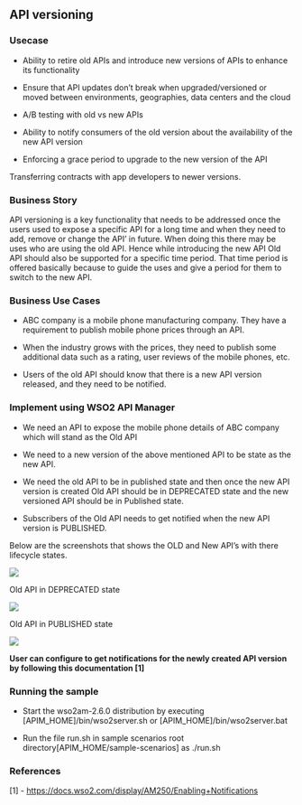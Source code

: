 ## API versioning

### Usecase

* Ability to retire old APIs and introduce new versions of APIs to enhance its functionality

* Ensure that API updates don’t break when upgraded/versioned or moved between environments, geographies, data centers and the cloud

* A/B testing with old vs new APIs

* Ability to notify consumers of the old version about the availability of the new API version

* Enforcing a grace period to upgrade to the new version of the API

Transferring contracts with app developers to newer versions.

### Business Story

API versioning is a key functionality that needs to be addressed once the users used to expose a specific API for a long time and when they need to add, remove or change the API’ in future. When doing this there may be uses who are using the old API. Hence while introducing the new API Old API should also be supported for a specific time period. That time period is offered basically because to guide the uses and give a period for them to switch to the new API. 

### Business Use Cases

* ABC company is a mobile phone manufacturing company. They have a requirement to publish mobile phone prices through an API.

* When the industry grows with the prices, they need to publish some additional data such as a rating, user reviews of the mobile phones, etc.

* Users of the old API should know that there is a new API version released, and they need to be notified.

### Implement using WSO2 API Manager

* We need an API to expose the mobile phone details of ABC company which will stand as the Old API

* We need to a new version of the above mentioned API to be state as the new API.

* We need the old API to be in published state and then once the new API version is created Old API should be in DEPRECATED state and the new versioned API should be in Published state.

* Subscribers of the Old API needs to get notified when the new API version is PUBLISHED.

Below are the screenshots that shows the OLD and New API’s with there lifecycle states.

![](images/image_0.png)

Old API in DEPRECATED state

![](images/image_1.png)

Old API in PUBLISHED state

![](images/image_2.png)

 

**User can configure to get notifications for the newly created API version by following this documentation [1]**

### Running the sample

* Start the wso2am-2.6.0 distribution by executing [APIM_HOME]/bin/wso2server.sh or [APIM_HOME]/bin/wso2server.bat

* Run the file run.sh in sample scenarios root directory[APIM_HOME/sample-scenarios] as ./run.sh

### References

[1] - https://docs.wso2.com/display/AM250/Enabling+Notifications

